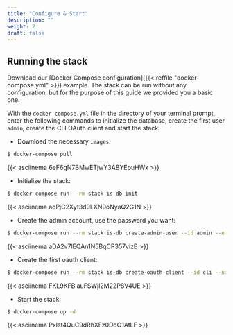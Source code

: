 ```yaml
---
title: "Configure & Start"
description: ""
weight: 2
draft: false
--- 
```


## <a name="running">Running the stack</a>

Download our [Docker Compose configuration]({{< reffile "docker-compose.yml" >}}) example. The stack can be run without any configuration, but for the purpose of this guide
we provided you a basic one.

With the `docker-compose.yml` file in the directory of your terminal prompt, enter the following commands to initialize the database, create the first user `admin`, create the CLI OAuth client and start the stack:

* Download the necessary `images`:
```bash
$ docker-compose pull
```
{{< asciinema 6eF6gN7BMwETjwY3ABYEpuHWx >}}

* Initialize the stack:
```bash
$ docker-compose run --rm stack is-db init
```
{{< asciinema aoPjC2Xyt3d9LXN9oNyaQ2G1N >}}

* Create the admin account, use the password you want:
```bash
$ docker-compose run --rm stack is-db create-admin-user --id admin --email admin@localhost
```
{{< asciinema aDA2v7lEQAn1N5BqCP357vizB >}}

* Create the first oauth client:
```bash
$ docker-compose run --rm stack is-db create-oauth-client --id cli --name "Command Line Interface" --owner admin --no-secret --redirect-uri 'http://localhost:11885/oauth/callback' --redirect-uri '/oauth/code'
```
{{< asciinema FKL9KFBiauFSWjl2M22P8V4UE >}}

* Start the stack:
```bash
$ docker-compose up -d
```
{{< asciinema PxIst4QuC9dRhXFz0DoO1AtLF >}}

